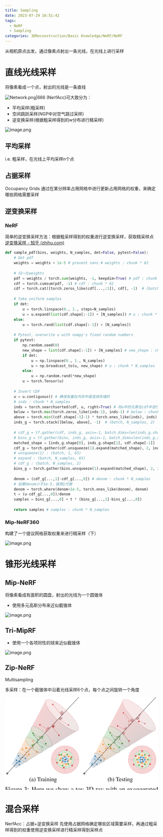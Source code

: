 ```yaml
---
title: Sampling
date: 2023-07-29 16:51:42
tags:
  - NeRF
  - Sampling
categories: 3DReconstruction/Basic Knowledge/NeRF/NeRF
---
```


从相机原点出发，通过像素点射出一条光线，在光线上进行采样

<!-- more -->

# 直线光线采样

将像素看成一个点，射出的光线是一条直线

![Network.png|666](https://raw.githubusercontent.com/yq010105/Blog_images/main/Network.png)
(NerfAcc)可大致分为：
- 平均采样(粗采样)
- 空间跳跃采样(NGP中对空气跳过采样)
- 逆变换采样(根据粗采样得到的w分布进行精采样)

![image.png](https://raw.githubusercontent.com/yq010105/Blog_images/main/pictures/20230711125031.png)
## 平均采样

i.e. 粗采样，在光线上平均采样n个点

## 占据采样

Occupancy Grids
通过在某分辨率占用网格中进行更新占用网格的权重，来确定哪些网格需要采样

## 逆变换采样

### NeRF

简单的逆变换采样方法：根据粗采样得到的权重进行逆变换采样，获取精采样点
[逆变换采样 - 知乎 (zhihu.com)](https://zhuanlan.zhihu.com/p/80726483)

```python
def sample_pdf(bins, weights, N_samples, det=False, pytest=False):
    # Get pdf
    weights = weights + 1e-5 # prevent nans # weights : chunk * 62

    # 归一化weights
    pdf = weights / torch.sum(weights, -1, keepdim=True) # pdf : chunk * 62
    cdf = torch.cumsum(pdf, -1) # cdf : chunk * 62
    cdf = torch.cat([torch.zeros_like(cdf[...,:1]), cdf], -1)  # (batch, len(bins))  = (chunk, 63)

    # Take uniform samples
    if det:
        u = torch.linspace(0., 1., steps=N_samples)
        u = u.expand(list(cdf.shape[:-1]) + [N_samples]) # u : chunk * N_samples
    else:
        u = torch.rand(list(cdf.shape[:-1]) + [N_samples])

    # Pytest, overwrite u with numpy's fixed random numbers
    if pytest:
        np.random.seed(0)
        new_shape = list(cdf.shape[:-1]) + [N_samples] # new_shape : chunk * N_samples
        if det:
            u = np.linspace(0., 1., N_samples)
            u = np.broadcast_to(u, new_shape) # u : chunk * N_samples
        else:
            u = np.random.rand(*new_shape)
        u = torch.Tensor(u)

    # Invert CDF
    u = u.contiguous() # 确保张量在内存中是连续存储的
    # inds : chunk * N_samples
    inds = torch.searchsorted(cdf, u, right=True) # 将u中的元素在cdf中进行二分查找，返回其索引
    below = torch.max(torch.zeros_like(inds-1), inds-1) # below : chunk * N_samples
    above = torch.min((cdf.shape[-1]-1) * torch.ones_like(inds), inds) # above : chunk * N_samples
    inds_g = torch.stack([below, above], -1)  # (batch, N_samples, 2)

    # cdf_g = tf.gather(cdf, inds_g, axis=-1, batch_dims=len(inds_g.shape)-2)
    # bins_g = tf.gather(bins, inds_g, axis=-1, batch_dims=len(inds_g.shape)-2)
    matched_shape = [inds_g.shape[0], inds_g.shape[1], cdf.shape[-1]]  # (batch, N_samples, 63)
    cdf_g = torch.gather(cdf.unsqueeze(1).expand(matched_shape), 2, inds_g) 
    # unsqueeze(1) : (batch, 1, 63)
    # expand : (batch, N_samples, 63)
    # cdf_g : (batch, N_samples, 2)    
    bins_g = torch.gather(bins.unsqueeze(1).expand(matched_shape), 2, inds_g)

    denom = (cdf_g[...,1]-cdf_g[...,0]) # denom : chunk * N_samples
    # 如果denom小于1e-5，就用1代替
    denom = torch.where(denom<1e-5, torch.ones_like(denom), denom)
    t = (u-cdf_g[...,0])/denom
    samples = bins_g[...,0] + t * (bins_g[...,1]-bins_g[...,0])

    return samples # samples : chunk * N_samples
```

### Mip-NeRF360

构建了一个提议网格获取权重来进行精采样（下）

![image.png](https://raw.githubusercontent.com/yq010105/Blog_images/main/pictures/20230722152752.png)



# 锥形光线采样

## Mip-NeRF

将像素看成有面积的圆盘，射出的光线为一个圆锥体
- 使用多元高斯分布来近似截锥体


![image.png](https://raw.githubusercontent.com/yq010105/Blog_images/main/pictures/20230721125154.png)


## Tri-MipRF

- 使用一个各项同性的球来近似截锥体


![image.png](https://raw.githubusercontent.com/yq010105/Blog_images/main/pictures/20230726164225.png)

## Zip-NeRF
Multisampling

多采样：在一个截锥体中沿着光线采样6个点，每个点之间旋转一个角度

![image.png](https://raw.githubusercontent.com/qiyun71/Blog_images/main/pictures/20230729141223.png)


# 混合采样

NerfAcc：占据+逆变换采样
先使用占据网格确定哪些区域需要采样，再通过粗采样得到的权重使用逆变换采样进行精采样得到采样点